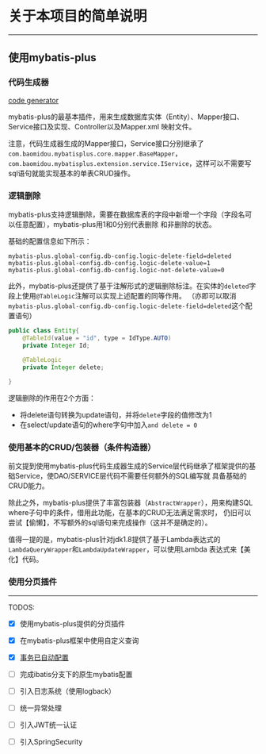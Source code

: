 # 关于本项目的简单说明
---


## 使用mybatis-plus

### 代码生成器

[code generator](./mybatis-plus-generator/src/main/java/com/wangy/generator/CodeGenerator.java)

mybatis-plus的最基本插件，用来生成数据库实体（Entity）、Mapper接口、Service接口及实现、Controller以及Mapper.xml
映射文件。

注意，代码生成器生成的Mapper接口，Service接口分别继承了`com.baomidou.mybatisplus.core.mapper.BaseMapper`，
`com.baomidou.mybatisplus.extension.service.IService`，这样可以不需要写sql语句就能实现基本的单表CRUD操作。

### 逻辑删除

mybatis-plus支持逻辑删除，需要在数据库表的字段中新增一个字段（字段名可以任意配置），mybatis-plus用1和0分别代表删除
和非删除的状态。

基础的配置信息如下所示：

```
mybatis-plus.global-config.db-config.logic-delete-field=deleted
mybatis-plus.global-config.db-config.logic-delete-value=1
mybatis-plus.global-config.db-config.logic-not-delete-value=0
```

此外，mybatis-plus还提供了基于注解形式的逻辑删除标注。在实体的`deleted`字段上使用`@TableLogic`注解可以实现上述配置的同等作用。
（亦即可以取消`mybatis-plus.global-config.db-config.logic-delete-field=deleted`这个配置语句）

```java
public class Entity{
    @TableId(value = "id", type = IdType.AUTO)
    private Integer Id;
    
    @TableLogic
    private Integer delete;

}
```

逻辑删除的作用在2个方面：

- 将delete语句转换为update语句，并将`delete`字段的值修改为1
- 在select/update语句的where字句中加入`and delete = 0`

### 使用基本的CRUD/包装器（条件构造器）

前文提到使用mybatis-plus代码生成器生成的Service层代码继承了框架提供的基础Service，使DAO/SERVICE层代码不需要任何额外的SQL编写就
具备基础的CRUD能力。

除此之外，mybatis-plus提供了丰富包装器（`AbstractWrapper`），用来构建SQL where子句中的条件，借用此功能，在基本的CRUD无法满足需求时，
仍旧可以尝试【偷懒】，不写额外的sql语句来完成操作（这并不是确定的）。

值得一提的是，mybatis-plus针对jdk1.8提供了基于Lambda表达式的`LambdaQueryWrapper`和`LambdaUpdateWrapper`，可以使用Lambda
表达式来【美化】代码。


### 使用分页插件


---

TODOS:

- [x] 使用mybatis-plus提供的分页插件 
- [x] 在mybatis-plus框架中使用自定义查询
- [x] [事务已自动配置](web-security-demo/src/main/java/com/wangy/config/MybatisPlusConfig.java)
- [ ] 完成ibatis分支下的原生mybatis配置
- [ ] 引入日志系统（使用logback）
- [ ] 统一异常处理
- [ ] 引入JWT统一认证

- [ ] 引入SpringSecurity

 
